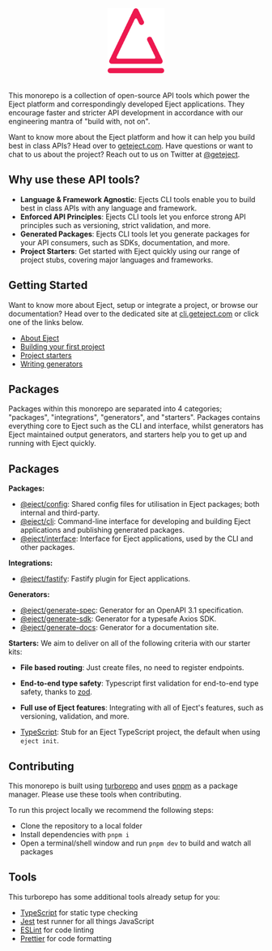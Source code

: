 <p align="center" style="margin: 2rem 0;">
    <img src="./eject-logo.svg" height="128" alt="Eject logo depicting a sketched eject button icon and typeface">
</p>

This monorepo is a collection of open-source API tools which power the Eject platform and correspondingly developed Eject applications. They encourage faster and stricter API development in accordance with our engineering mantra of "build with, not on".

Want to know more about the Eject platform and how it can help you build best in class APIs? Head over to [geteject.com](https://geteject.com). Have questions or want to chat to us about the project? Reach out to us on Twitter at [@geteject](https://twitter.com/geteject).

## Why use these API tools?

- **Language & Framework Agnostic**: Ejects CLI tools enable you to build best in class APIs with any language and framework.
- **Enforced API Principles**: Ejects CLI tools let you enforce strong API principles such as versioning, strict validation, and more.
- **Generated Packages**: Ejects CLI tools let you generate packages for your API consumers, such as SDKs, documentation, and more.
- **Project Starters**: Get started with Eject quickly using our range of project stubs, covering major languages and frameworks.

## Getting Started

Want to know more about Eject, setup or integrate a project, or browse our documentation? Head over to the dedicated site at [cli.geteject.com](https://cli.geteject.com/) or click one of the links below.

- [About Eject](https://cli.geteject.com/about)
- [Building your first project](https://cli.geteject.com/getting-started)
- [Project starters](https://cli.geteject.com/starters)
- [Writing generators](https://cli.geteject.com/generators)

## Packages

Packages within this monorepo are separated into 4 categories; "packages", "integrations", "generators", and "starters". Packages contains everything core to Eject such as the CLI and interface, whilst generators has Eject maintained output generators, and starters help you to get up and running with Eject quickly.

## Packages

**Packages:**

- [@eject/config](./packages/config/): Shared config files for utilisation in Eject packages; both internal and third-party.
- [@eject/cli](./packages/cli/): Command-line interface for developing and building Eject applications and publishing generated packages.
- [@eject/interface](./packages/interface/): Interface for Eject applications, used by the CLI and other packages.

**Integrations:**

- [@eject/fastify](./integrations/fastify/): Fastify plugin for Eject applications.

**Generators:**

- [@eject/generate-spec](./generators/openapi/): Generator for an OpenAPI 3.1 specification.
- [@eject/generate-sdk](./generators/axios-sdk/): Generator for a typesafe Axios SDK.
- [@eject/generate-docs](./generators/docs/): Generator for a documentation site.

**Starters:**
We aim to deliver on all of the following criteria with our starter kits:

- **File based routing**: Just create files, no need to register endpoints.
- **End-to-end type safety**: Typescript first validation for end-to-end type safety, thanks to [zod](https://github.com/colinhacks/zod).
- **Full use of Eject features**: Integrating with all of Eject's features, such as versioning, validation, and more.

- [TypeScript](./templates/typescript/): Stub for an Eject TypeScript project, the default when using `eject init`.

## Contributing

This monorepo is built using [turborepo](https://turborepo.org/) and uses [pnpm](https://pnpm.io) as a package manager. Please use these tools when contributing.

To run this project locally we recommend the following steps:

- Clone the repository to a local folder
- Install dependencies with `pnpm i`
- Open a terminal/shell window and run `pnpm dev` to build and watch all packages

## Tools

This turborepo has some additional tools already setup for you:

- [TypeScript](https://www.typescriptlang.org/) for static type checking
- [Jest](https://jestjs.io) test runner for all things JavaScript
- [ESLint](https://eslint.org/) for code linting
- [Prettier](https://prettier.io) for code formatting
